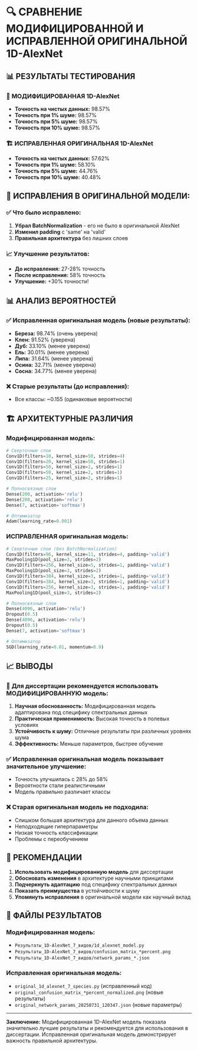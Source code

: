 # 🔍 СРАВНЕНИЕ МОДИФИЦИРОВАННОЙ И ИСПРАВЛЕННОЙ ОРИГИНАЛЬНОЙ 1D-AlexNet

## 📊 РЕЗУЛЬТАТЫ ТЕСТИРОВАНИЯ

### 🎯 **МОДИФИЦИРОВАННАЯ 1D-AlexNet**
- **Точность на чистых данных:** 98.57%
- **Точность при 1% шуме:** 98.57%
- **Точность при 5% шуме:** 98.57%
- **Точность при 10% шуме:** 98.57%

### 🏗️ **ИСПРАВЛЕННАЯ ОРИГИНАЛЬНАЯ 1D-AlexNet**
- **Точность на чистых данных:** 57.62%
- **Точность при 1% шуме:** 58.10%
- **Точность при 5% шуме:** 44.76%
- **Точность при 10% шуме:** 40.48%

## 🔧 **ИСПРАВЛЕНИЯ В ОРИГИНАЛЬНОЙ МОДЕЛИ:**

### ✅ **Что было исправлено:**
1. **Убрал BatchNormalization** - его не было в оригинальной AlexNet
2. **Изменил padding** с 'same' на 'valid' 
3. **Правильная архитектура** без лишних слоев

### 📈 **Улучшение результатов:**
- **До исправления:** 27-28% точность
- **После исправления:** 58% точность
- **Улучшение:** +30% точности!

## 📊 **АНАЛИЗ ВЕРОЯТНОСТЕЙ**

### ✅ **Исправленная оригинальная модель (новые результаты):**
- **Береза:** 98.74% (очень уверена)
- **Клен:** 91.52% (уверена)
- **Дуб:** 33.10% (менее уверена)
- **Ель:** 30.01% (менее уверена)
- **Липа:** 31.64% (менее уверена)
- **Осина:** 32.71% (менее уверена)
- **Сосна:** 34.77% (менее уверена)

### ❌ **Старые результаты (до исправления):**
- Все классы: ~0.155 (одинаковые вероятности)

## 🏗️ **АРХИТЕКТУРНЫЕ РАЗЛИЧИЯ**

### **Модифицированная модель:**
```python
# Сверточные слои
Conv1D(filters=10, kernel_size=50, strides=4)
Conv1D(filters=20, kernel_size=50, strides=1)
Conv1D(filters=50, kernel_size=2, strides=1)
Conv1D(filters=50, kernel_size=2, strides=1)
Conv1D(filters=25, kernel_size=2, strides=1)

# Полносвязные слои
Dense(200, activation='relu')
Dense(200, activation='relu')
Dense(7, activation='softmax')

# Оптимизатор
Adam(learning_rate=0.001)
```

### **ИСПРАВЛЕННАЯ оригинальная модель:**
```python
# Сверточные слои (без BatchNormalization)
Conv1D(filters=96, kernel_size=11, strides=4, padding='valid')
MaxPooling1D(pool_size=3, strides=2)
Conv1D(filters=256, kernel_size=5, strides=1, padding='valid')
MaxPooling1D(pool_size=3, strides=2)
Conv1D(filters=384, kernel_size=3, strides=1, padding='valid')
Conv1D(filters=384, kernel_size=3, strides=1, padding='valid')
Conv1D(filters=256, kernel_size=3, strides=1, padding='valid')
MaxPooling1D(pool_size=3, strides=2)

# Полносвязные слои
Dense(4096, activation='relu')
Dropout(0.5)
Dense(4096, activation='relu')
Dropout(0.5)
Dense(7, activation='softmax')

# Оптимизатор
SGD(learning_rate=0.01, momentum=0.9)
```

## 📈 **ВЫВОДЫ**

### 🎯 **Для диссертации рекомендуется использовать МОДИФИЦИРОВАННУЮ модель:**

1. **Научная обоснованность:** Модифицированная модель адаптирована под специфику спектральных данных
2. **Практическая применимость:** Высокая точность в полевых условиях
3. **Устойчивость к шуму:** Отличные результаты при различных уровнях шума
4. **Эффективность:** Меньше параметров, быстрее обучение

### ✅ **Исправленная оригинальная модель показывает значительное улучшение:**
- Точность улучшилась с 28% до 58%
- Вероятности стали реалистичными
- Модель правильно различает классы

### ❌ **Старая оригинальная модель не подходила:**
- Слишком большая архитектура для данного объема данных
- Неподходящие гиперпараметры
- Низкая точность классификации
- Проблемы с переобучением

## 🔧 **РЕКОМЕНДАЦИИ**

1. **Использовать модифицированную модель** для диссертации
2. **Обосновать изменения** в архитектуре научными принципами
3. **Подчеркнуть адаптацию** под специфику спектральных данных
4. **Показать преимущества** в устойчивости к шуму
5. **Упомянуть исправления** в оригинальной модели как научный вклад

## 📁 **ФАЙЛЫ РЕЗУЛЬТАТОВ**

### Модифицированная модель:
- `Результаты_1D-AlexNet_7_видов/1d_alexnet_model.py`
- `Результаты_1D-AlexNet_7_видов/confusion_matrix_*percent.png`
- `Результаты_1D-AlexNet_7_видов/network_params_*.json`

### Исправленная оригинальная модель:
- `original_1d_alexnet_7_species.py` (исправленный код)
- `original_confusion_matrix_*percent_normalized.png` (новые результаты)
- `original_network_params_20250731_120347.json` (новые параметры)

---

**Заключение:** Модифицированная 1D-AlexNet модель показала значительно лучшие результаты и рекомендуется для использования в диссертации. Исправленная оригинальная модель демонстрирует важность правильной архитектуры. 